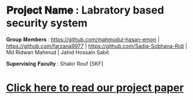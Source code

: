 # 𝐏𝐫𝐨𝐣𝐞𝐜𝐭 𝐍𝐚𝐦𝐞 : Labratory based security system
𝐆𝐫𝐨𝐮𝐩 𝐌𝐞𝐦𝐛𝐞𝐫𝐬 : https://github.com/mahmudul-hasan-emon | https://github.com/farzana9977 | https://github.com/Sadia-Sobhana-Ridi | Md Ridwan Mahmud | Jahid Hossain Sabit

𝐒𝐮𝐩𝐞𝐫𝐯𝐢𝐬𝐢𝐧𝐠 𝐅𝐚𝐜𝐮𝐥𝐭𝐲 : Shakir Rouf [SKF]

# [Click here to read our project paper](https://github.com/mahmudul-hasan-emon/BRACU-CSE360-Computer_Interfacing/files/7874276/18301279-19101097-19101098-19101104-19101344_07.pdf)
